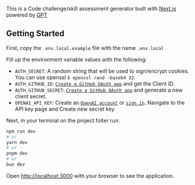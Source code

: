 This is a Code challenge/skill assessment generator built with [Next.js](https://nextjs.org/) powered by [GPT](https://openai.com/product)

## Getting Started

First, copy the `.env.local.example` file with the name `.env.local`

Fill up the environment variable values with the following:
 - `AUTH_SECRET`: A random string that will be used to sign/encrypt cookies. You can use openssl `$ openssl rand -base64 32`.
 - `AUTH_GITHUB_ID`: [`Create a GitHub OAuth app`](https://docs.github.com/en/apps/oauth-apps/building-oauth-apps/creating-an-oauth-app) and get the Client ID.
 - `AUTH_GITHUB_SECRET`: [`Create a GitHub OAuth app`](https://docs.github.com/en/apps/oauth-apps/building-oauth-apps/creating-an-oauth-app) and generate a new client secret.
 - `OPENAI_API_KEY`: Create an [`OpenAI account`](https://platform.openai.com/signup) or [`sign in`](https://platform.openai.com/login). Navigate to the API key page and Create new secret key.


Next, in your terminal on the project folter run: 

```bash
npm run dev
# or
yarn dev
# or
pnpm dev
# or
bun dev
```

Open [http://localhost:3000](http://localhost:3000) with your browser to see the application.

